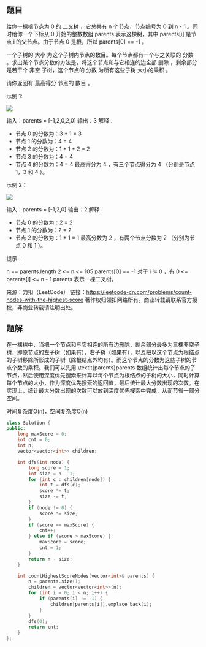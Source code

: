 ## 题目

给你一棵根节点为 0 的 二叉树 ，它总共有 n 个节点，节点编号为 0 到 n - 1 。同时给你一个下标从 0 开始的整数数组 parents 表示这棵树，其中 parents[i] 是节点 i 的父节点。由于节点 0 是根，所以 parents[0] == -1 。

一个子树的 大小 为这个子树内节点的数目。每个节点都有一个与之关联的 分数 。求出某个节点分数的方法是，将这个节点和与它相连的边全部 删除 ，剩余部分是若干个 非空 子树，这个节点的 分数 为所有这些子树 大小的乘积 。

请你返回有 最高得分 节点的 数目 。

 

示例 1:

![](https://assets.leetcode.com/uploads/2021/10/03/example-1.png)

输入：parents = [-1,2,0,2,0]
输出：3
解释：
- 节点 0 的分数为：3 * 1 = 3
- 节点 1 的分数为：4 = 4
- 节点 2 的分数为：1 * 1 * 2 = 2
- 节点 3 的分数为：4 = 4
- 节点 4 的分数为：4 = 4
最高得分为 4 ，有三个节点得分为 4 （分别是节点 1，3 和 4 ）。

示例 2：

![](https://assets.leetcode.com/uploads/2021/10/03/example-2.png)

输入：parents = [-1,2,0]
输出：2
解释：
- 节点 0 的分数为：2 = 2
- 节点 1 的分数为：2 = 2
- 节点 2 的分数为：1 * 1 = 1
最高分数为 2 ，有两个节点分数为 2 （分别为节点 0 和 1 ）。


提示：

n == parents.length
2 <= n <= 105
parents[0] == -1
对于 i != 0 ，有 0 <= parents[i] <= n - 1
parents 表示一棵二叉树。

来源：力扣（LeetCode）
链接：https://leetcode-cn.com/problems/count-nodes-with-the-highest-score
著作权归领扣网络所有。商业转载请联系官方授权，非商业转载请注明出处。

## 题解

在一棵树中，当把一个节点和与它相连的所有边删除，剩余部分最多为三棵非空子树，即原节点的左子树（如果有），右子树（如果有），以及把以这个节点为根结点的子树移除所形成的子树（除根结点外均有）。而这个节点的分数为这些子树的节点个数的乘积。我们可以先用 \textit{parents}parents 数组统计出每个节点的子节点，然后使用深度优先搜索来计算以每个节点为根结点的子树的大小，同时计算每个节点的大小，作为深度优先搜索的返回值，最后统计最大分数出现的次数。在实现上，统计最大分数出现的次数可以放到深度优先搜索中完成，从而节省一部分空间。

时间复杂度O(n)，空间复杂度O(n)

```c++
class Solution {
public:
    long maxScore = 0;
    int cnt = 0;
    int n;
    vector<vector<int>> children;

    int dfs(int node) {
        long score = 1;
        int size = n - 1;
        for (int c : children[node]) {
            int t = dfs(c);
            score *= t;
            size -= t;
        }
        if (node != 0) {
            score *= size;
        }
        if (score == maxScore) {
            cnt++;
        } else if (score > maxScore) {
            maxScore = score;
            cnt = 1;
        }
        return n - size;
    }

    int countHighestScoreNodes(vector<int>& parents) {
        n = parents.size();
        children = vector<vector<int>>(n);
        for (int i = 0; i < n; i++) {
            if (parents[i] != -1) {
                children[parents[i]].emplace_back(i);
            }
        }
        dfs(0);
        return cnt;
    }
};
```

